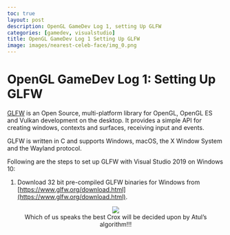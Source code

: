 ```yaml
---
toc: true
layout: post
description: OpenGL GameDev Log 1, setting Up GLFW
categories: [gamedev, visualstudio]
title: OpenGL GameDev Log 1 Setting Up GLFW
image: images/nearest-celeb-face/img_0.png
---
```

# OpenGL GameDev Log 1: Setting Up GLFW

[GLFW](https://www.glfw.org/) is an Open Source, multi-platform library for OpenGL, OpenGL ES and Vulkan development on the desktop. It provides a simple API for creating windows, contexts and surfaces, receiving input and events.

GLFW is written in C and supports Windows, macOS, the X Window System and the Wayland protocol.

Following are the steps to set up GLFW with Visual Studio 2019 on Windows 10:

1. Download 32 bit pre-compiled GLFW binaries for Windows from [https://www.glfw.org/download.html](https://www.glfw.org/download.html).


<figure class="image">
    <center>
        <img src="{{site.baseurl}}/images/opengl-logs/log_1_1.png">
        <figcaption>Which of us speaks the best Crox will be decided upon by Atul’s algorithm!!!</figcaption>
    </center>
</figure>